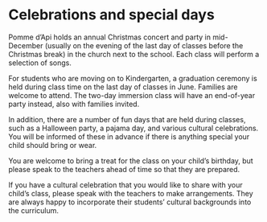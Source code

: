 ﻿# Celebrations and special days

Pomme d’Api holds an annual Christmas concert and party in mid-December (usually on the
evening of the last day of classes before the Christmas break) in the church next to the school.
Each class will perform a selection of songs.

For students who are moving on to Kindergarten, a graduation ceremony is held during class
time on the last day of classes in June. Families are welcome to attend. The two-day immersion
class will have an end-of-year party instead, also with families invited.

In addition, there are a number of fun days that are held during classes, such as a Halloween
party, a pajama day, and various cultural celebrations. You will be informed of these in advance
if there is anything special your child should bring or wear.

You are welcome to bring a treat for the class on your child’s birthday, but please speak to the
teachers ahead of time so that they are prepared.

If you have a cultural celebration that you would like to share with your child’s class, please
speak with the teachers to make arrangements. They are always happy to incorporate their
students’ cultural backgrounds into the curriculum.